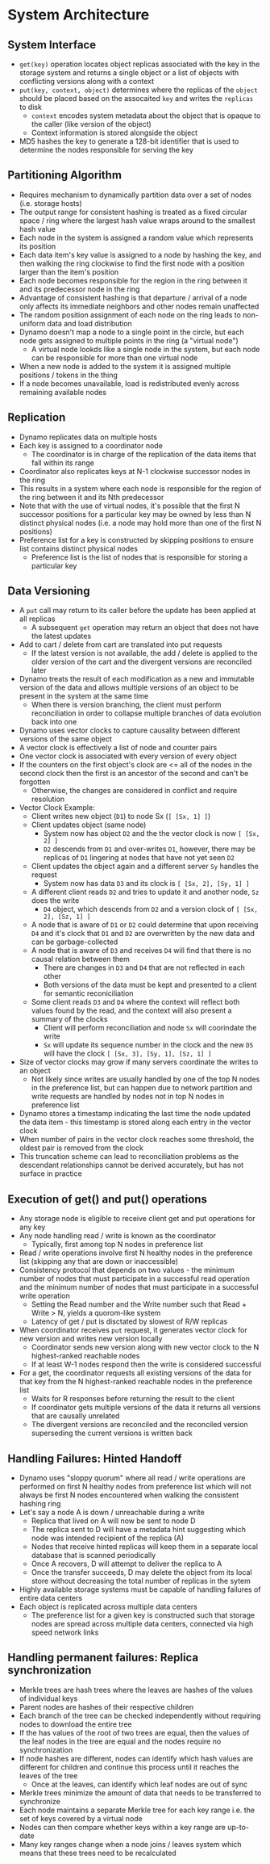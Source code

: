 # System Architecture

## System Interface

* `get(key)` operation locates object replicas associated with the key in the storage system and returns a single object or a list of objects with conflicting versions along with a context
* `put(key, context, object)` determines where the replicas of the `object` should be placed based on the assocaited `key` and writes the `replicas` to disk
  * `context` encodes system metadata about the object that is opaque to the caller (like version of the object)
  * Context information is stored alongside the object
* MD5 hashes the key to generate a 128-bit identifier that is used to determine the nodes responsible for serving the key

## Partitioning Algorithm

* Requires mechanism to dynamically partition data over a set of nodes (i.e. storage hosts)
* The output range for consistent hashing is treated as a fixed circular space / ring where the largest hash value wraps around to the smallest hash value
* Each node in the system is assigned a random value which represents its position
* Each data item's key value is assigned to a node by hashing the key, and then walking the ring clockwise to find the first node with a position larger than the item's position
* Each node becomes responsible for the region in the ring between it and its predecessor node in the ring
* Advantage of consistent hashing is that departure / arrival of a node only affects its immediate neighbors and other nodes remain unaffected
* The random position assignment of each node on the ring leads to non-uniform data and load distribution
* Dynamo doesn't map a node to a single point in the circle, but each node gets assigned to multiple points in the ring (a "virtual node")
    * A virtual node lookds like a single node in the system, but each node can be responsible for more than one virtual node
* When a new node is added to the system it is assigned multiple positions / tokens in the thing
* If a node becomes unavailable, load is redistributed evenly across remaining available nodes

## Replication

* Dynamo replicates data on multiple hosts
* Each key is assigned to a coordinator node
  * The coordinator is in charge of the replication of the data items that fall within its range
* Coordinator also replicates keys at N-1 clockwise successor nodes in the ring
* This results in a system where each node is responsible for the region of the ring between it and its Nth predecessor
* Note that with the use of virtual nodes, it's possible that the first N successor positions for a particular key may be owned by less than N distinct physical nodes (i.e. a node may hold more than one of the first N positions)
* Preference list for a key is constructed by skipping positions to ensure list contains distinct physical nodes
  * Preference list is the list of nodes that is responsible for storing a particular key

## Data Versioning

* A `put` call may return to its caller before the update has been applied at all replicas
  * A subsequent `get` operation may return an object that does not have the latest updates
* Add to cart / delete from cart are translated into put requests
  * If the latest version is not available, the add / delete is applied to the older version of the cart and the divergent versions are reconciled later
* Dynamo treats the result of each modification as a new and immutable version of the data and allows multiple versions of an object to be present in the system at the same time
  * When there is version branching, the client must perform reconciliation in order to collapse multiple branches of data evolution back into one
* Dynamo uses vector clocks to capture causality between different versions of the same object
* A vector clock is effectively a list of node and counter pairs
* One vector clock is associated with every version of every object
* If the counters on the first object's clock are <= all of the nodes in the second clock then the first is an ancestor of the second and can't be forgotten
  * Otherwise, the changes are considered in conflict and require resolution
* Vector Clock Example:
  * Client writes new object (`D1`) to node Sx (`[ [Sx, 1] ]`)
  * Client updates object (same node)
    * System now has object `D2` and the the vector clock is now `[ [Sx, 2] ]`
    * `D2` descends from `D1` and over-writes `D1`, however, there may be replicas of `D1` lingering at nodes that have not yet seen `D2`
  * Client updates the object again and a different server `Sy` handles the request
    * System now has data `D3` and its clock is `[ [Sx, 2], [Sy, 1] ]`
  * A different client reads `D2` and tries to update it and another node, `Sz` does the write
    * `D4` object, which descends from `D2` and a version clock of `[ [Sx, 2], [Sz, 1] ]`
  * A node that is aware of `D1` or `D2` could determine that upon receiving `D4` and it's clock that `D1` and `D2` are overwritten by the new data and can be garbage-collected
  * A node that is aware of `D3` and receives `D4` will find that there is no causal relation between them
    * There are changes in `D3` and `D4` that are not reflected in each other
    * Both versions of the data must be kept and presented to a client for semantic reconiciliation
  * Some client reads `D3` and `D4` where the context will reflect both values found by the read, and the context will also present a summary of the clocks
    * Client will perform reconciliation and node `Sx` will coorindate the write
    * `Sx` will update its sequence number in the clock and the new `D5` will have the clock `[ [Sx, 3], [Sy, 1], [Sz, 1] ]`
* Size of vector clocks may grow if many servers coordinate the writes to an object
  * Not likely since writes are usually handled by one of the top N nodes in the preference list, but can happen due to network partition and write requests are handled by nodes not in top N nodes in preference list
* Dynamo stores a timestamp indicating the last time the node updated the data item - this timestamp is stored along each entry in the vector clock
* When number of pairs in the vector clock reaches some threshold, the oldest pair is removed from the clock
* This truncation scheme can lead to reconciliation problems as the descendant relationships cannot be derived accurately, but has not surface in practice

## Execution of get() and put() operations

* Any storage node is eligible to receive client get and put operations for any key
* Any node handling read / write is known as the coordinator
  * Typically, first among top N nodes in preference list
* Read / write operations involve first N healthy nodes in the preference list (skipping any that are down or inaccessible)
* Consistency protocol that depends on two values - the minimum number of nodes that must participate in a successful read operation and the minimum number of nodes that must participate in a successful write operation
  * Setting the Read number and the Write number such that Read + Write > N, yields a quorom-like system
  * Latency of get / put is disctated by slowest of R/W replicas
* When coordinator receives `put` request, it generates vector clock for new version and writes new version locally
  * Coordinator sends new version along with new vector clock to the N highest-ranked reachable nodes
  * If at least W-1 nodes respond then the write is considered successful
* For a get, the coordinator requests all existing versions of the data for that key from the N highest-ranked reachable nodes in the preference list
  * Waits for R responses before returning the result to the client
  * If coordinator gets multiple versions of the data it returns all versions that are causally unrelated
  * The divergent versions are reconciled and the reconciled version superseding the current versions is written back

## Handling Failures: Hinted Handoff

* Dynamo uses "sloppy quorum" where all read / write operations are performed on first N healthy nodes from preference list which will not always be first N nodes encountered when walking the consistent hashing ring
* Let's say a node A is down / unreachable during a write
  * Replica that lived on A will now be sent to node D
  * The replica sent to D will have a metadata hint suggesting which node was intended recipient of the replica (A)
  * Nodes that receive hinted replicas will keep them in a separate local database that is scanned periodically
  * Once A recovers, D will attempt to deliver the replica to A
  * Once the transfer succeeds, D may delete the object from its local store without decreasing the total number of replicas in the sytem
* Highly available storage systems must be capable of handling failures of entire data centers
* Each object is replicated across multiple data centers
  * The preference list for a given key is constructed such that storage nodes are spread across multiple data centers, connected via high speed network links

## Handling permanent failures: Replica synchronization

* Merkle trees are hash trees where the leaves are hashes of the values of individual keys
* Parent nodes are hashes of their respective children
* Each branch of the tree can be checked independently without requiring nodes to download the entire tree
* If the has values of the root of two trees are equal, then the values of the leaf nodes in the tree are equal and the nodes require no synchronization
* If node hashes are different, nodes can identify which hash values are different for children and continue this process until it reaches the leaves of the tree
  * Once at the leaves, can identify which leaf nodes are out of sync
* Merkle trees minimize the amount of data that needs to be transferred to synchronize
* Each node maintains a separate Merkle tree for each key range i.e. the set of keys covered by a virtual node
* Nodes can then compare whether keys within a key range are up-to-date
* Many key ranges change when a node joins / leaves system which means that these trees need to be recalculated

